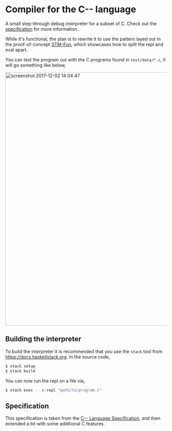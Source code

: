# Compiler for the C-- language

A small step-through debug interpreter for a subset of C. Check out the [specification](#specification) for more information.

While it's functional, the plan is to rewrite it to use the pattern layed out in the proof-of-concept [STM-Fun](https://github.com/Tehnix/STM-Fun), which showcases how to split the repl and eval apart.

You can test the program out with the C programs found in `test/data/*.c`, it will go something like below,

<img width="793" alt="screenshot 2017-12-02 14 04 47" src="https://user-images.githubusercontent.com/1189998/33778691-2c1122b6-dc8d-11e7-996d-97aa3e6a4447.png">

## Building the interpreter

To build the interpreter it is recommended that you use the `stack` tool from https://docs.haskellstack.org. In the source code,

```bash
$ stack setup
$ stack build
```

You can now run the repl on a file via,

```bash
$ stack exec -- c-repl "path/to/program.c"
```

## Specification
This specification is taken from the [C-- Language Specification](https://www2.cs.arizona.edu/~debray/Teaching/CSc453/DOCS/cminusminusspec.html), and then extended a bit with some additional C features.
